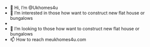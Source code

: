 - 👋 Hi, I’m @Ukhomes4u
- 👀 I’m interested in those how want to construct new flat house or bungalows 
-
- 💞️ I’m looking to those how want to construct new flat house or bungalows 
- 📫 How to reach meukhomes4u.com 

<!---
Ukhomes4u/Ukhomes4u is a ✨ special ✨ repository because its `README.md` (this file) appears on your GitHub profile.
You can click the Preview link to take a look at your changes.
--->

